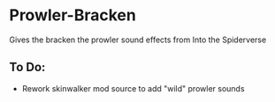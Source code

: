 # Prowler-Bracken
Gives the bracken the prowler sound effects from Into the Spiderverse

## To Do:
- Rework skinwalker mod source to add "wild" prowler sounds
